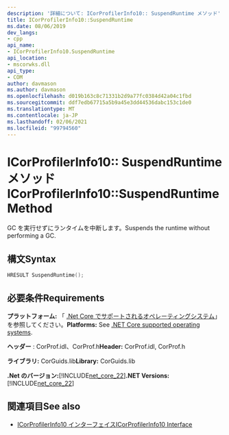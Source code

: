 ```yaml
---
description: '詳細について: ICorProfilerInfo10:: SuspendRuntime メソッド'
title: ICorProfilerInfo10::SuspendRuntime
ms.date: 08/06/2019
dev_langs:
- cpp
api_name:
- ICorProfilerInfo10.SuspendRuntime
api_location:
- mscorwks.dll
api_type:
- COM
author: davmason
ms.author: davmason
ms.openlocfilehash: d019b163c8c71331b2d9a77fc0384d42a04c1fbd
ms.sourcegitcommit: ddf7edb67715a5b9a45e3dd44536dabc153c1de0
ms.translationtype: MT
ms.contentlocale: ja-JP
ms.lasthandoff: 02/06/2021
ms.locfileid: "99794560"
---
```

# <a name="icorprofilerinfo10suspendruntime-method"></a><span data-ttu-id="9b591-103">ICorProfilerInfo10:: SuspendRuntime メソッド</span><span class="sxs-lookup"><span data-stu-id="9b591-103">ICorProfilerInfo10::SuspendRuntime Method</span></span>

<span data-ttu-id="9b591-104">GC を実行せずにランタイムを中断します。</span><span class="sxs-lookup"><span data-stu-id="9b591-104">Suspends the runtime without performing a GC.</span></span>

## <a name="syntax"></a><span data-ttu-id="9b591-105">構文</span><span class="sxs-lookup"><span data-stu-id="9b591-105">Syntax</span></span>

```cpp
HRESULT SuspendRuntime();
```

## <a name="requirements"></a><span data-ttu-id="9b591-106">必要条件</span><span class="sxs-lookup"><span data-stu-id="9b591-106">Requirements</span></span>

<span data-ttu-id="9b591-107">**プラットフォーム:** 「 [.Net Core でサポートされるオペレーティングシステム](../../../core/install/windows.md?pivots=os-windows)」を参照してください。</span><span class="sxs-lookup"><span data-stu-id="9b591-107">**Platforms:** See [.NET Core supported operating systems](../../../core/install/windows.md?pivots=os-windows).</span></span>

<span data-ttu-id="9b591-108">**ヘッダー** : CorProf.idl、CorProf.h</span><span class="sxs-lookup"><span data-stu-id="9b591-108">**Header:** CorProf.idl, CorProf.h</span></span>

<span data-ttu-id="9b591-109">**ライブラリ:** CorGuids.lib</span><span class="sxs-lookup"><span data-stu-id="9b591-109">**Library:** CorGuids.lib</span></span>

<span data-ttu-id="9b591-110">**.Net のバージョン:**[!INCLUDE[net_core_22](../../../../includes/net-core-30-md.md)]</span><span class="sxs-lookup"><span data-stu-id="9b591-110">**.NET Versions:** [!INCLUDE[net_core_22](../../../../includes/net-core-30-md.md)]</span></span>

## <a name="see-also"></a><span data-ttu-id="9b591-111">関連項目</span><span class="sxs-lookup"><span data-stu-id="9b591-111">See also</span></span>

- [<span data-ttu-id="9b591-112">ICorProfilerInfo10 インターフェイス</span><span class="sxs-lookup"><span data-stu-id="9b591-112">ICorProfilerInfo10 Interface</span></span>](icorprofilerinfo10-interface.md)
